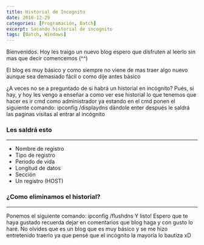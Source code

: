 ```yaml
---
title: Historial de Incognito 
date: 2018-12-29 
categories: [Programación, Batch]
excerpt: Sacando historial de incognito 
tags: [Batch, Windows]
---
```

  


Bienvenidos. Hoy les traigo un nuevo blog espero que disfruten al leerlo sin mas que decir comencemos (^^)  
  
El blog es muy básico y como siempre no viene de mas traer algo nuevo aunque sea demasiado fácil o como dije antes básico  
  
¿A veces no se a preguntado de si habrá un historial en incógnito? Pués, si hay, y hoy les vengo a enseñar a como ver ese historial lo que tenemos que hacer es ir cmd como administrador ya estando en el cmd ponen el siguiente comando: ipconfig /displaydns dándole enter después le saldrá las paginas visitas al entrar al incógnito  
  
  
### Les saldrá esto  
---
- Nombre de registro  
- Tipo de registro  
- Periodo de vida  
- Longitud de datos  
- Sección  
- Un registro (HOST)  
  

### ¿Como eliminamos el historial? 
---
  
Ponemos el siguiente comando: ipconfig /flushdns Y listo! Espero que te haya gustado recuerda dejar en comentarios que blog haga y con gusto lo haré. No olvides que es un blog que es muy básico y se me hizo entretenido traerlo ya que pensé que el incógnito la mayoría lo bautiza xD